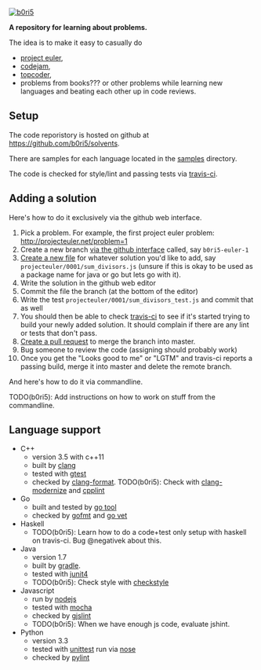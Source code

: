  [![b0ri5](https://circleci.com/gh/b0ri5/solvents.svg?style=shield)](https://circleci.com/gh/b0ri5/solvents)

**A repository for learning about problems.**

The idea is to make it easy to casually do
  * [project euler](http://projecteuler.net),
  * [codejam](https://code.google.com/codejam), 
  * [topcoder](http://www.topcoder.com), 
  * problems from books???
or other problems while learning new languages and beating each other up in code reviews.

## Setup ##

The code reporistory is hosted on github at https://github.com/b0ri5/solvents.

There are samples for each language located in the [samples](samples) directory.

The code is checked for style/lint and passing tests via [travis-ci](https://travis-ci.org/b0ri5/solvents).

## Adding a solution ##

Here's how to do it exclusively via the github web interface.

1. Pick a problem. For example, the first project euler problem: http://projecteuler.net/problem=1
2. Create a new branch [via the github interface](https://github.com/blog/1377-create-and-delete-branches) called, say `b0ri5-euler-1`
3. [Create a new file](https://github.com/blog/1327-creating-files-on-github) for whatever solution you'd like to add, say `projecteuler/0001/sum_divisors.js` (unsure if this is okay to be used as a package name for java or go but lets go with it).
4. Write the solution in the github web editor
5. Commit the file the branch (at the bottom of the editor)
5. Write the test `projecteuler/0001/sum_divisors_test.js` and commit that as well
6. You should then be able to check [travis-ci](https://travis-ci.org/b0ri5/solvents) to see if it's started trying to build your newly added solution. It should complain if there are any lint or tests that don't pass.
7. [Create a pull request](https://help.github.com/articles/creating-a-pull-request) to merge the branch into master.
8. Bug someone to review the code (assigning should probably work)
9. Once you get the "Looks good to me" or "LGTM" and travis-ci reports a passing build, merge it into master and delete the remote branch.

And here's how to do it via commandline.

TODO(b0ri5): Add instructions on how to work on stuff from the commandline.

## Language support ##

* C++
  * version 3.5 with c++11
  * built by [clang](http://clang.llvm.org)
  * tested with [gtest](https://code.google.com/p/googletest/)
  * checked by [clang-format](http://clang.llvm.org/docs/ClangFormat.html). TODO(b0ri5): Check with [clang-modernize](http://clang.llvm.org/extra/clang-modernize.html) and [cpplint](http://google-styleguide.googlecode.com/svn/trunk/cpplint/cpplint.py)
* Go
  * built and tested by [go tool](http://golang.org/cmd/go/)
  * checked by [gofmt](http://golang.org/cmd/gofmt/) and [go vet](http://godoc.org/code.google.com/p/go.tools/cmd/vet)
* Haskell
  * TODO(b0ri5): Learn how to do a code+test only setup with haskell on travis-ci. Bug @negativek about this.
* Java
  * version 1.7
  * built by [gradle](http://www.gradle.org/).
  * tested with [junit4](http://junit.org/)
  * TODO(b0ri5): Check style with [checkstyle](http://checkstyle.sourceforge.net/)
* Javascript
  * run by [nodejs](http://nodejs.org/)
  * tested with [mocha](http://visionmedia.github.io/mocha/)
  * checked by [gjslint](https://developers.google.com/closure/utilities)
  * TODO(b0ri5): When we have enough js code, evaluate jshint.
* Python
  * version 3.3
  * tested with [unittest](http://docs.python.org/3.3/library/unittest.html) run via [nose](http://nose.readthedocs.org/en/latest/)
  * checked by [pylint](http://www.pylint.org/)


